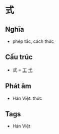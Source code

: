 # 式

## Nghĩa

* phép tắc, cách thức

## Cấu trúc
* 式 = [工](工.md) [弋](弋.md)

## Phát âm

* Hán Việt: thức

## Tags
* Hán Việt

<script>window.HANZI_FIELD='式';</script>
